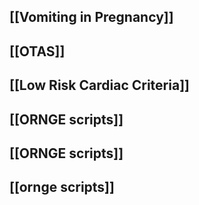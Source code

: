## [[Vomiting in Pregnancy]]
## [[OTAS]]
## [[Low Risk Cardiac Criteria]]
## [[ORNGE scripts]]
## [[ORNGE scripts]]
## [[ornge scripts]]
